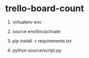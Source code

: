trello-board-count
==================

1. virtualenv env

2. source env/bin/activate

3. pip install -r requirements.txt

4. python source/script.py 
